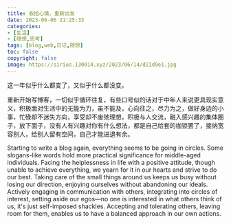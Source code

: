 ```yaml
---
title: 收拾心情，重新出发
date: 2023-06-06 21:25:33
categories: 
- [生活]
- [随想,思考]
tags: [blog,web,日记,随想]
toc: false
copyright: false
image: https://sirius.130014.xyz/2023/06/14/d21d9e1.jpg
---
```

这一年似乎什么都变了，又似乎什么都没变。
<!-- more -->

重新开始写博客，一切似乎循环往复，有些口号似的话对于中年人来说更具现实意义，积极面对生活中的无能为力，虽不能及，心向往之，尽力为之，做好身边的小事，忙碌却不迷失方向，享受却不废弛理想，积极与人交流，融入感兴趣的集体圈子，放下面子，没有人有兴趣对你有什么想法，都是自己给套的枷锁罢了，接纳宽容别人，给别人留有空间，自己才能进退有余。

Starting to write a blog again, everything seems to be going in circles. Some slogans-like words hold more practical significance for middle-aged individuals. Facing the helplessness in life with a positive attitude, though unable to achieve everything, we yearn for it in our hearts and strive to do our best. Taking care of the small things around us keeps us busy without losing our direction, enjoying ourselves without abandoning our ideals. Actively engaging in communication with others, integrating into circles of interest, setting aside our egos—no one is interested in what others think of us, it's just self-imposed shackles. Accepting and tolerating others, leaving room for them, enables us to have a balanced approach in our own actions.